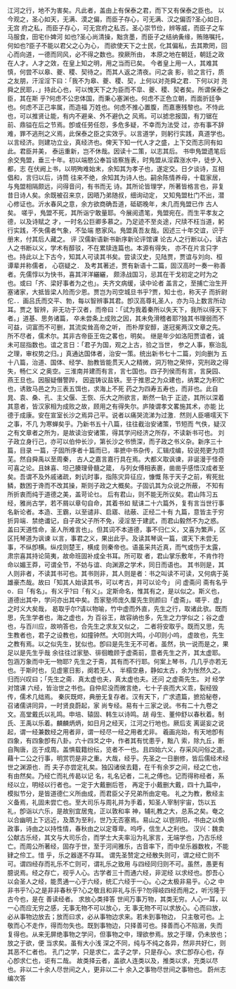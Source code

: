 <!-- { "loadSidebar": true } -->
江河之行，地不为害矣。凡此者，盖由上有保泰之君，而下又有保泰之臣也。
以今观之，圣心如天，无满、漠之偏，而臣子存心，可无满、汉之偏否?圣心如日，无宫
府之私，而臣子存心，可无宫府之私否。圣心崇节俭，辨等威，而臣子之车马服食，田宅仆婢河
如也?圣心尚清操，黜贪墨，而臣子之结纳夤缘，贿赂嘱托，何如也?臣子不能以君父之心为心，
而欲使天下之士民，化其偏私，去其欺罔，回心而向道，一德而同风，必不得之数也。揆厥所由，
本原之地在朝廷，朝廷之政在人才。人才之效，在皇上知之明，用之当而已矣。
今者皇上用一人，其难其慎，何尝不以皋、夔、稷、契待之。而其人返之清夜。问之衾
影，验之言行，质之友朋，汗淫淫下曰：「我不为皋、夔、稷、契，上何以对尧舜之君．下何以对
尧舜之民耶，．」持此心也，可以愧天下之为臣而不皐、夔、稷、契者矣。所谓保泰之臣，其在斯
乎?何虑不公忠体国，而秉心塞渊也。何虑不正色立朝，而面折廷争也。何虑不正己率属，而造福
万姓也。何虑不推心置腹，而嘉惠残黎也。不恃此也，可以推贤让能，有内不避亲、外不避仇之
风焉。可以摅忠报国，有刀锯在前、鼎镒在后之节焉。卽或任劳任怨，多危多疑，不幸而为法受
过，亦有事不辞难，罪不逃刑之义焉，此保泰之臣之实效乎。以言道学，则躬行实践，真道学也。
以言经济。则建功立业，真经济也。俾天下知一代人才之盛，上下交而志同有如此。君臣并美，
泰运重新，岂不休哉。因读十二策，以志其后。
书申鳬盟遗笔后
余交鳬盟，垂三十年。初以端愍公奉旨谘察旌表，时鳬盟从淫霖涨水中，徒步入都，志
在伏阙上书，以明殉难始末，余知其为孝子也，遂定交。日夕谈诗，互相倡和，言归以后，诗筒
往来不绝，余知其为诗人也。嗣余陈情养母，十载家居，与鳬盟相隔颇远，问得音问，有书而无
诗。其所论皆理学，所著皆格言也，非复昔日诗人矣。余既被召来京，因晤乃弟随叔，细询动定，
又知鳬盟杜门不出，潜心修证也。沂水春风之意，余方欲商确吾道，砥砺晚年，未几而鳬盟已作
古人矣。
嗟乎，鳬盟不死，其所诣宁敢量耶。今展阅遗笔，鳬盟宛在。而生平孝友之德，以及诗赋之
才，一时名公巨卿多慕之。乃足迹不至炎途，尺牍不枉当道，躬行实践，不失儒者气象，不坠端
愍家风。鳬盟真吾友哉。因述三十年交谊，识于册末，付其后人藏之。
评
汉儒新语新书新序新论评馆课
论古人之行断以心，读古人之书断以义，学术有醇驳，不在累牍连篇也。本源有得失，
亦不在片言只字也。持此以上下古今，知其人可读其书矣。尝读汉史，见陆贾，贾谊与刘向、桓
谭辈并称儒者，
心窃疑之．
及考其著述，贾有新语十二篇，固汉高时一奏一称善者。先儒惇以为快书，喜其洋洋纚纚，
颇涤战国习，忌其在干戈初定之时为之也。或曰「齐、梁好事者为之也」。夫齐文病缓，读中论者
盖言之，至捕亡治生开塞诸家，大抵皆梁人险而少恩。贾岂为司空城旦书乎?贾，知士也，称天子
而折尉佗．．画吕氏而交平、勃，每以智辨事其君。卽汉高尊礼圣人，亦为马上数言所动耳。贾之
智辨，非无功于汉者，而帝曰：「试为我着秦所以失天下，我所以得天下者。」道基、思务诸篇，
卒未尝条上成败之因，其未免滑稽者耶?独其书理弱而不可益，词富而不可删，其流奕耸高帝之听，
而朴厚安醇，遂冠冕两汉文章之先。所不尽者，儒术尔。其非古帝臣王佐之畧也，明矣。
继是年少如洛阳贾谊者，诚未可屈指数也。谊之言日：「君子为国，观之上古，验之当世，
参之人事，察治乱之理，审权势之归。」真通达国体者，治安一策。统出新书七十二篇，刘向删为
五十八篇，治道、国体、经学、胎教皆能贯天人之精微，洞万物之荣悴，究刑政之得失，畅仁义
之奥空。三淮南并建而有言，言七国也。四子列侯而有言，言戾园、燕王旦也。因服疑僭警跸，
因盗铸议盐铁。至于推恩之为众建也，纳栗之为积贮也，诱致马邑之为三表五饵也，求海上不死
药之为四寿五寿也，而非也。此自晁、袁、桑、孔、主父偃、王恢、乐大之所欲言，断然一轨于
正迹，其所以深着其意者，皆汉家相为成败之故，顾用之有得失尔。庐陵谓孝文畧施其术，亦能
比德于成康。安在宣室长沙之焉异己平。说者以痛哭流涕为过激．然则人臣嗫嚅天下之事，不几
为寒蝉矣乎。乃新书五十八篇，往往截治安诸策，节短而
气佚，疑汉之有文章者之所为，是故读治安诸策，得其学问经济之所存，不读新书可也。
刘子政立身行己，亦可以伯仲长沙，第长沙之书愤深，而子政之书义杂。新序三十篇，目录
一篇，子固所序者十篇而已，率摭中书杂传，汇辑戍编，较说苑更为烦芜。然自舜禹以至周秦，
古人之嘉言嘉行具在焉。大都义取讽谏，非诞漫于怪奇可喜之论。且妹喜、坦己腠理骨髓之箴，
与列女傅相表裹，凿凿乎感悟汉成者至矣。吾谓不及外戚诸疏，刺讥时事，指陈灾异征应，慷慨
陈于天子之前，宥死批鳞，数困于谗而不改其操，斯则子政之大概矣。子固讥其为众说之所蔽，
不知有所折衷而纯于道德之美，盖苛论乜。
后有君山，则不能无所议矣。君山阵习五经，雅尚古学，若不屑以章句自命，其着书如
赋诔二十六篇外，复有言当世行事名新论者。本造、王霸，以至谴非、启寤、祛蔽、正经二十有
九篇，意皆主于穷折异端．禁绝谶记，自子政父子所不免，浸淫至于建武，而君山毅然不为之惑。
盖曰天道性命，圣人所难言也」。但其词不本道德，事不归仁义，又喜为繁声，区区托琴道为讽谏
以言，事君之义，果出此乎。及读其琴讽一篇，谓天下未尝无事，不纵卽横。纵戍则楚王，横成
则秦帝也。语虽采共近真，而气或伤于太露，肃宗喜其持论简夷，故命班固补成全书耳。所可取
者，君山掌乐敷年，不肯作符命以媚王莽，可谓全节，不妨与谊、向渊源之学术，同日而语也。
其书则是，其人则非者，不读其书可也。其书则非，其人则是者：书之叫读不可读，又何病于英
雄豪杰哉。故曰「知其人始读其书，可以考古，并可以论今」
问
虚斋问
斋有名乎o．曰「有名」。有义乎?曰「有义」。定斯命名，惟其有之，是以似之。斯义也，
道德出其中，学问亦出其中矣。吾家塾师庞久厘先生则颜曰「虚斋」。嗟乎．虚」之时义大矣哉，
曷取乎尔?请以物喻，竹中虚而外直，先生之行，取诸此欤。既而思，先生学者也，海之虚也，为
百谷王，故容纳也多，先生之力学似之；谷之虚也，与百川应，故响答也，合先生之求友又似之，
二者将安取乎。既而又思，先生教者也，君子之设教也，如撞钟然。大叩则大鸣，小叩则小呜，
虚故也，先生之教有焉。以之似先生，犹似也。卽曰是先生无不可者。虽然，执一说而是之，果
足以是先生乎哉
余往往过家塾、徘徊瞻顾于虚斋前，意者先生之齐，其太虚耶。包涵万象而中无一物耶?
先生之于斋，其有而不行耶。何案上琴书，几几乎亦若无也。于斯时也，见虚窻日影，阕若无人，
半榻空悬，静如太古，余为怅然久之。归而兴叹曰；「先生之斋．真太虚也夫，真太虚也夫。还问
之虚斋先生。
对
经学对馆课
六经，皆治世之书也。自仲尼没而微言绝，七十子丧而大义乖，裂经毁传，儒术几绌焉。
秦灰既烬，典册无复存者。汉有天下，广求遗篇，摭拾秘卷，召诸儒讲同异，一时贤良蔚起，家
尚专经。易有十三家之说。书有二十九卷之文。高堂戴氏以礼鸣。申培、辕固、韩生以诗鸣。胡
母生、董仲舒以春秋着。制氏、王禹以乐着。麟麟炳炳，如日月之经天，江河之行地也。厥后支
离诞妄之说起，谓一经兼数经之用者非，谓一经尽一经之用者尤非。
羲画兆始，有天地卽有四象，有四象卽有八卦。六十四爻之中，作者其有忧患乎，黜八
索，除九丘，断自陶唐，迄于成周。盖惧载籍纷纭，览者不一也。且四始六义，存采风问俗之遣。
藉十二公之行事，明赏罚是非之重。大哉，经乎。先圣之一日删修，皆后儒经术经世之渊源也．而
夫子亦尝定礼矣。独囚诸侯去籍，在千有余岁之间，经之亡也，有由然矣。乃经亡而礼传曷以记
名，礼名记者，二礼之傅也。记而得称经者，系经以立，明经以行者也。一定于大戴删后苍，
再定于小戴删大戴，四十九篇中，模拟节分，是皆道德仁义所由成，而君臣父子兄弟所由定电。
礼之为教，敷经主义备焉，礼固未尝亡也。至大司乐与周礼并为手着，知圣人宰制宇宙，饬以五
礼，卽诣以六乐，是故别宜居鬼，正以敦和率
神，辅礼教之大，总系之矣。奄之以合幽明上下远近，及蒸为至利，世乃无否塞焉。易山之
以鬯阴阳，书由之以偩政事，诗由之以持性情，春秋由之以定尊卑。呜呼，信生人之利也。
汉兴：魏卖公献古乐经，其文与大司乐合，而学士大夫率沿为礼家言，无端学也，乃古乐经
亡。而周公所著经，固存于世，至于河间雅乐，古音率下，而中垒乐器数枚，不能肄之伶工。惜
乎，乐之器遂不存耳。
谓先圣赞定之经散失则可，谓之经亡则不可。谓四经存而礼乐不亡则可，谓礼乐之致用
与四经同归则不可。虽然，愚更有臆说焉。经之存亡，视乎人心。古学者三十而通六经，非泥经
以求经也。卽吾心以会圣人之经，能贯通一心于六经，统汇六经于一心。心之太极非易乎。心之
中非书乎?心之是非非春秋乎?心之敬且和非礼与乐乎?勿得岐四经而用之，听污隆于古今也，是在
善读经者。
求放心类择答
世间万事万物，其类无穷。人心一耳，以一心而应无穷之感，无事无物不可以放心，无
事无物不可以求放心。心而曰放，必从事物边放去；放而曰求，必从事物边求来。若未到事物边，
只主敬可也。上敬而心不走作，得而勿失也。既到事物边，只择善可也。择善而心不陷溺，失而
复得也。从来无屏绝事物之学问，但事物之中，理欲参焉。放之于理，仍未放也；放之于欲，便
当求矣。虽有大小浅
深之不同，纯与不纯之各异，然非共好仁，则其恶不仁者也。
孔门之学，只是求仁，孟子之学，只是存心。求仁卽存心也，存心卽求仁也，讵有二哉。
故类择云者，盖欲人连类以及，推类以求，充类以尽也。非以二十余人尽世间之人，更非以二十
余入之事物尽世间之事物也。
蔚州志编次答
